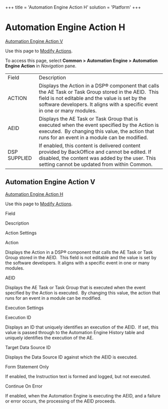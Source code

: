 +++
title = 'Automation Engine Action H'
solution = 'Platform'
+++

# Automation Engine Action H

[Automation Engine Action V](#Automation_Engine_Action1)

<div class="use">

Use this page to [Modify Actions](../Use_Cases/Modify_Actions.htm).

</div>

To access this page, select <span style="font-weight: bold;">Common \>
Automation Engine \> Automation Engine Action</span> in
<span style="font-style: italic;">Navigation</span>
pane.

|              |                                                                                                                                                                                                                                       |
| ------------ | ------------------------------------------------------------------------------------------------------------------------------------------------------------------------------------------------------------------------------------- |
| Field        | Description                                                                                                                                                                                                                           |
| ACTION       | Displays the Action in a DSP® component that calls the AE Task or Task Group stored in the AEID.  This field is not editable and the value is set by the software developers. It aligns with a specific event in one or many modules. |
| AEID         | Displays the AE Task or Task Group that is executed when the event specified by the Action is executed.  By changing this value, the action that runs for an event in a module can be modified.                                       |
| DSP SUPPLIED | If enabled, this content is delivered content provided by BackOffice and cannot be edited. If disabled, the content was added by the user. This setting cannot be updated from within Common.                                         |

## <span id="Automation_Engine_Action1"></span>Automation Engine Action V

[Automation Engine Action H](Automation_Engine_Action_H.htm)

<div class="use">

Use this page to [Modify Actions](../Use_Cases/Modify_Actions.htm).

</div>

Field

Description

Action Settings

Action

Displays the Action in a DSP® component that calls the AE Task or Task
Group stored in the AEID.  This field is not editable and the value is
set by the software developers. It aligns with a specific event in one
or many modules.

AEID

Displays the AE Task or Task Group that is executed when the event
specified by the Action is executed.  By changing this value, the action
that runs for an event in a module can be modified.

Execution Settings

Execution ID

Displays an ID that uniquely identifies an execution of the AEID.  If
set, this value is passed through to the Automation Engine History table
and uniquely identifies the execution of the AE.

Target Data Source ID

Displays the Data Source ID against which the AEID is executed.

Form Statement Only

If enabled, the Instruction text is formed and logged, but not executed.

Continue On Error

If enabled, when the Automation Engine is executing the AEID, and a
failure or error occurs, the processing of the AEID proceeds.
